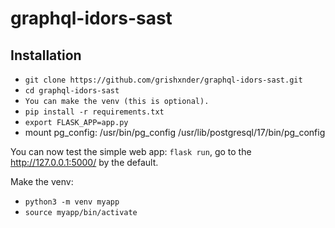 # graphql-idors-sast

## Installation

- ```git clone https://github.com/grishxnder/graphql-idors-sast.git```
- ```cd graphql-idors-sast```
- ```You can make the venv (this is optional).```
- ```pip install -r requirements.txt```
- ```export FLASK_APP=app.py```
- mount pg_config: /usr/bin/pg_config /usr/lib/postgresql/17/bin/pg_config

You can now test the simple web app: ```flask run```, go to the http://127.0.0.1:5000/ by the default.
  
Make the venv:
- ```python3 -m venv myapp```
- ```source myapp/bin/activate```